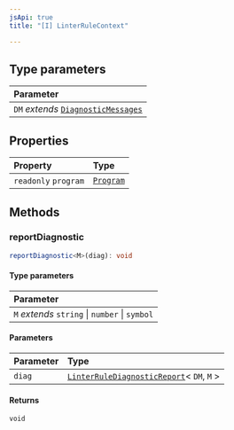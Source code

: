 ```yaml
---
jsApi: true
title: "[I] LinterRuleContext"

---
```

## Type parameters

| Parameter |
| :------ |
| `DM` *extends* [`DiagnosticMessages`](Interface.DiagnosticMessages.md) |

## Properties

| Property | Type |
| :------ | :------ |
| `readonly` `program` | [`Program`](Interface.Program.md) |

## Methods

### reportDiagnostic

```ts
reportDiagnostic<M>(diag): void
```

#### Type parameters

| Parameter |
| :------ |
| `M` *extends* `string` \| `number` \| `symbol` |

#### Parameters

| Parameter | Type |
| :------ | :------ |
| `diag` | [`LinterRuleDiagnosticReport`](Type.LinterRuleDiagnosticReport.md)< `DM`, `M` \> |

#### Returns

`void`
